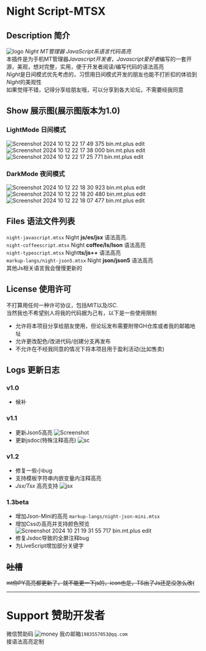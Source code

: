 # Night Script-MTSX
## Description 简介
![logo](https://postimage.me/images/2024/10/12/Logo.png)
*Night MT管理器 JavaScript系语言代码高亮*  
本插件是为手机MT管理器*Javascript开发者*，*Javascript爱好者*编写的一套开源，美观，想对完整，实用，便于开发者阅读/编写代码的语法高亮  
*Night*是日间模式优先考虑的，习惯用日间模式开发的朋友也能不打折扣的体验到*Night*的美观性  
如果觉得不错，记得分享给朋友哦，可以分享到各大论坛，不需要经我同意
## Show 展示图(展示图版本为1.0)
### LightMode 日间模式
![Screenshot 2024 10 12 22 17 49 375 bin.mt.plus edit](https://postimage.me/images/2024/10/12/Screenshot_2024-10-12-22-17-49-375_bin.mt.plus-edit.jpg)
![Screenshot 2024 10 12 22 17 38 000 bin.mt.plus edit](https://postimage.me/images/2024/10/12/Screenshot_2024-10-12-22-17-38-000_bin.mt.plus-edit.jpg)
![Screenshot 2024 10 12 22 17 25 771 bin.mt.plus edit](https://postimage.me/images/2024/10/12/Screenshot_2024-10-12-22-17-25-771_bin.mt.plus-edit.jpg)
### DarkMode 夜间模式
![Screenshot 2024 10 12 22 18 30 923 bin.mt.plus edit](https://postimage.me/images/2024/10/12/Screenshot_2024-10-12-22-18-30-923_bin.mt.plus-edit.jpg)
![Screenshot 2024 10 12 22 18 20 480 bin.mt.plus edit](https://postimage.me/images/2024/10/12/Screenshot_2024-10-12-22-18-20-480_bin.mt.plus-edit.jpg)
![Screenshot 2024 10 12 22 18 07 477 bin.mt.plus edit](https://postimage.me/images/2024/10/12/Screenshot_2024-10-12-22-18-07-477_bin.mt.plus-edit.jpg)
## Files 语法文件列表
`night-javascript.mtsx` Night **js/es/jsx** 语法高亮.  
`night-coffeescript.mtsx` Night **coffee/ls/lson** 语法高亮  
`night-typescript.mtsx` Night**ts/js++** 语法高亮  
`markup-langs/night-json5.mtsx` Night **json/json5** 语法高亮  
其他Js相关语言我会慢慢更新的
## License 使用许可
不打算用任何一种许可协议，包括*MIT*以及*ISC*.  
当然我也不希望别人将我的代码据为己有，以下是一些使用限制
* 允许将本项目分享给朋友使用，但论坛发布需要附带GH仓库或者我的邮箱地址
* 允许更改配色/改进代码/创建分支再发布
* 不允许在不经我同意的情况下将本项目用于盈利活动(比如售卖)
## Logs 更新日志
### v1.0
* 候补
### v1.1
* 更新Json5高亮
![Screenshot](https://postimage.me/images/2024/10/13/Screenshot_2024-10-13-15-03-52-583_bin.mt.plus-edit.jpg)
* 更新jsdoc(特殊注释高亮)
![sc](https://postimage.me/images/2024/10/13/Screenshot_2024-10-13-17-38-04-050_bin.mt.plus-edit.jpg)
### v1.2
* 修复一些小bug
* 支持模板字符串内嵌变量内注释高亮
* *Jsx/Tsx* 高亮支持
![jsx](https://postimage.me/images/2024/10/15/Screenshot_2024-10-15-20-10-34-571_bin.mt.plus-edit.jpg)
### 1.3beta
* 增加Json-Mini的高亮 `markup-langs/night-json-mini.mtsx`
* 增加Cssの高亮并支持颜色预览
![Screenshot 2024 10 21 19 31 55 717 bin.mt.plus edit](https://postimage.me/images/2024/10/21/Screenshot_2024-10-21-19-31-55-717_bin.mt.plus-edit.jpg)
* 修复Jsdoc导致的全屏注释bug
* 为LiveScript增加部分关键字
## ~~吐槽~~
~~mt你PY高亮都更新了，就不能更一下js的，icon也是，TS出了Js还是没怎么改(~~

***
# Support 赞助开发者
微信赞助码
![money](https://thmobile.xyz/Ineed.png)
我の邮箱`1983557053@qq.com`  
接语法高亮定制
